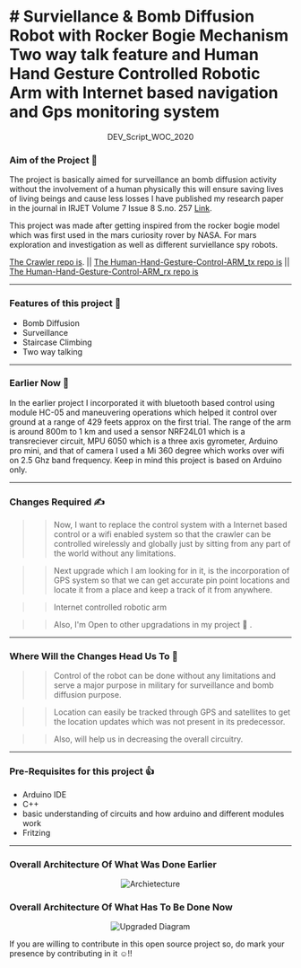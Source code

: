 <h1> # Surviellance & Bomb Diffusion Robot with Rocker Bogie Mechanism Two way talk feature and Human Hand Gesture Controlled Robotic Arm with Internet based navigation and Gps monitoring system </h1>

<p align="center"> DEV_Script_WOC_2020 </p>

<h3> <b> Aim of the Project 🎯 </b> </h3>

The project is basically aimed for surveillance an bomb diffusion activity without the involvement of a human physically this will ensure saving lives of living beings and cause less losses I have published my research paper in the journal in IRJET Volume 7 Issue 8 S.no. 257 [Link](https://irjet.net/archives/V7/i8/IRJET-V7I8257.pdf).

This project was made after getting inspired from the rocker bogie model which was first used in the mars curiosity rover by NASA. For mars exploration and investigation as well as different surviellance spy robots.

[The Crawler repo is](https://github.com/ssg8288/Crawler-Code/commit/f81828792bbe0d68c39693d93508aa4cc87c85a0).
|| [The Human-Hand-Gesture-Control-ARM_tx repo is](https://github.com/ssg8288/Human-Hand-Gesture-Control-ARM-/blob/main/hand_tx_code.ino)
|| [The Human-Hand-Gesture-Control-ARM_rx repo is](https://github.com/ssg8288/Human-Hand-Gesture-Control-ARM-/blob/main/hand_Rx_code.ino)

---
<h3> <b> Features of this project 🤩 </b> </h3>

* Bomb Diffusion
* Surveillance
* Staircase Climbing
* Two way talking
---
<h3> <b> Earlier Now 💬 </b> </h3>

In the earlier project I incorporated it with bluetooth based control using module HC-05 and maneuvering operations which helped it control over ground at a range of 429 feets approx on the first trial.
The range of the arm is around 800m to 1 km and used a sensor NRF24L01 which is a transreciever circuit, MPU 6050 which is a three axis gyrometer, Arduino pro mini, and that of camera I used a Mi 360 degree which works over wifi on 2.5 Ghz band frequency.
Keep in mind this project is based on Arduino only.

---

<h3> <b> Changes Required ✍ </b> </h3>

>>Now, I want to replace the control system with a Internet based control or a wifi enabled system so that the crawler can be controlled wirelessly and globally just by sitting from any part of the world without any limitations.

>>Next upgrade which I am looking for in it, is the incorporation of GPS system so that we can get accurate pin point locations and locate it from a place and keep a track of it from anywhere.

>>Internet controlled robotic arm

>>Also, I'm Open to other upgradations in my project 👀 .

---

<h3> <b> Where Will the Changes Head Us To 🚀 </b> </h3>

>>Control of the robot can be done without any limitations and serve a major purpose in military for surveillance and bomb diffusion purpose.

>>Location can easily be tracked through GPS and satellites to get the location updates which was not present in its predecessor.

>>Also, will help us in decreasing the overall circuitry. 

---

<h3> <b> Pre-Requisites for this project 👍 </b> </h3>


*  Arduino IDE
*  C++
*  basic understanding of circuits and how arduino and different modules work
*  Fritzing




---

<h3> <b> Overall Architecture Of What Was Done Earlier </b> </h3>

<p align="center">
<img src="https://user-images.githubusercontent.com/43617730/103100636-84cc6500-4639-11eb-9dd5-75b290de5509.jpg" alt="Archietecture"/>
</p>

<h3> <b> Overall Architecture Of What Has To Be Done Now </b> </h3>


<p align="center">
<img src="https://user-images.githubusercontent.com/43617730/103155499-92632580-47c6-11eb-8ea3-fb6ff95f12d6.png" alt="Upgraded Diagram"/>
</p>

<n> If you are willing to contribute in this open source project so, do mark your presence by contributing in it  ☺!! </n>
